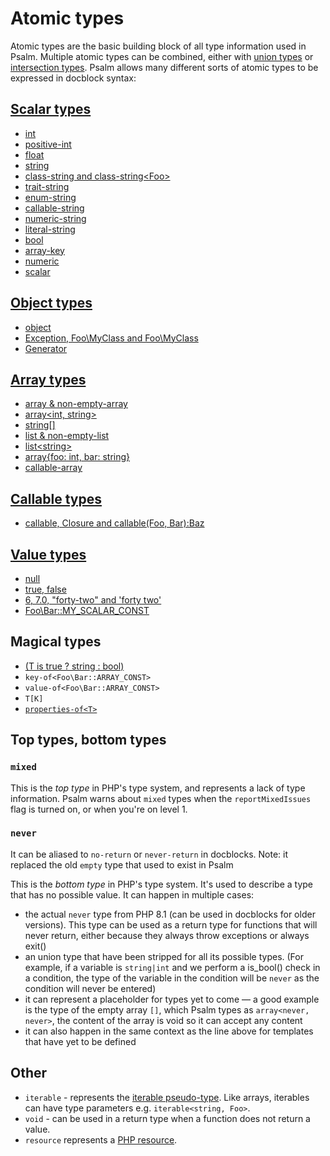 # Atomic types

Atomic types are the basic building block of all type information used in Psalm. Multiple atomic types can be combined, either with [union types](union_types.md) or [intersection types](intersection_types.md). Psalm allows many different sorts of atomic types to be expressed in docblock syntax:

## [Scalar types](scalar_types.md)

- [int](scalar_types.md)
- [positive-int](scalar_types.md#positive-int)
- [float](scalar_types.md)
- [string](scalar_types.md)
- [class-string and class-string&lt;Foo&gt;](scalar_types.md#class-string-interface-string)
- [trait-string](scalar_types.md#trait-string)
- [enum-string](scalar_types.md#enum-string)
- [callable-string](scalar_types.md#callable-string)
- [numeric-string](scalar_types.md#numeric-string)
- [literal-string](scalar_types.md#literal-string)
- [bool](scalar_types.md)
- [array-key](scalar_types.md#array-key)
- [numeric](scalar_types.md#numeric)
- [scalar](scalar_types.md#scalar)

## [Object types](object_types.md)

- [object](object_types.md)
- [Exception, Foo\MyClass and Foo\MyClass<Bar>](object_types.md)
- [Generator](object_types.md)

## [Array types](array_types.md)

- [array & non-empty-array](array_types.md)
- [array&lt;int, string&gt;](array_types.md#generic-arrays)
- [string\[\]](array_types.md#phpdoc-syntax)
- [list & non-empty-list](array_types.md#lists)
- [list&lt;string&gt;](array_types.md#lists)
- [array{foo: int, bar: string}](array_types.md#object-like-arrays)
- [callable-array](array_types.md#callable-array)

## [Callable types](callable_types.md)

- [callable, Closure and callable(Foo, Bar):Baz](callable_types.md)

## [Value types](value_types.md)

- [null](value_types.md#null)
- [true, false](value_types.md#true-false)
- [6, 7.0, "forty-two" and 'forty two'](value_types.md#some_string-4-314)
- [Foo\Bar::MY_SCALAR_CONST](value_types.md#regular-class-constants)

## Magical types

- [(T is true ? string : bool)](conditional_types.md)
- `key-of<Foo\Bar::ARRAY_CONST>`
- `value-of<Foo\Bar::ARRAY_CONST>`
- `T[K]`
- [`properties-of<T>`](utility_types.md#properties-oft)

## Top types, bottom types

### `mixed`

This is the _top type_ in PHP's type system, and represents a lack of type information. Psalm warns about `mixed` types when the `reportMixedIssues` flag is turned on, or when you're on level 1.

### `never`
It can be aliased to `no-return` or `never-return` in docblocks. Note: it replaced the old `empty` type that used to exist in Psalm

This is the _bottom type_ in PHP's type system. It's used to describe a type that has no possible value. It can happen in multiple cases:
- the actual `never` type from PHP 8.1 (can be used in docblocks for older versions). This type can be used as a return type for functions that will never return, either because they always throw exceptions or always exit()
- an union type that have been stripped for all its possible types. (For example, if a variable is `string|int` and we perform a is_bool() check in a condition, the type of the variable in the condition will be `never` as the condition will never be entered)
- it can represent a placeholder for types yet to come — a good example is the type of the empty array `[]`, which Psalm types as `array<never, never>`, the content of the array is void so it can accept any content
- it can also happen in the same context as the line above for templates that have yet to be defined

## Other

- `iterable` - represents the [iterable pseudo-type](https://php.net/manual/en/language.types.iterable.php). Like arrays, iterables can have type parameters e.g. `iterable<string, Foo>`.
- `void` - can be used in a return type when a function does not return a value.
- `resource` represents a [PHP resource](https://www.php.net/manual/en/language.types.resource.php).
